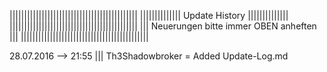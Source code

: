 
||||||||||||||||||||||||||||||||||||||||||||
|||||||||||||| Update History ||||||||||||||
||||||||||||||||||||||||||||||||||||||||||||
||| Neuerungen bitte immer OBEN anheften |||
||||||||||||||||||||||||||||||||||||||||||||


28.07.2016 --> 21:55 ||| Th3Shadowbroker = Added Update-Log.md
